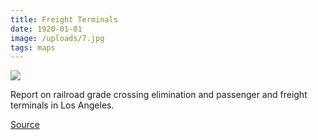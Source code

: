 ```yaml
---
title: Freight Terminals
date: 1920-01-01
image: /uploads/7.jpg
tags: maps
---
```


![](/uploads/7.jpg)

Report on railroad grade crossing elimination and passenger and freight terminals in Los Angeles.

[Source](https://flic.kr/p/osmn6b)